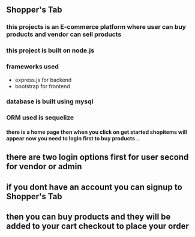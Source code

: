 ## Shopper's Tab
### this projects is an E-commerce platform where user can buy products and vendor can sell products 
### this project is built on node.js 
### frameworks used
 * express.js for backend
 * bootstrap for frontend

 ### database is built using mysql
 ### ORM used is sequelize 

 #### there is a home page then when you click on get started shopitems will appear now you need to login first to buy products ..
 ## there are two login options first for user second for vendor or admin 
 ## if you dont have an account you can signup to Shopper's Tab

 ## then you can buy products and they will be added to your cart checkout to place your order